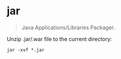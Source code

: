 jar
===

> Java Applications/Libraries Packager.

Unzip .jar/.war file to the current directory:

    jar -xvf *.jar
